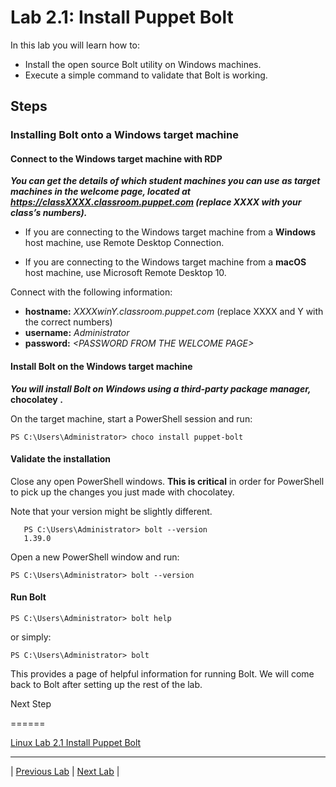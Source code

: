# Lab 2.1: Install Puppet Bolt

In this lab you will learn how to:

* Install the open source Bolt utility on Windows machines.
* Execute a simple command to validate that Bolt is working.

## Steps

### Installing Bolt onto a **Windows** target machine

#### Connect to the Windows target machine with RDP

**_You can get the details of which student machines you can use as target machines in the welcome page, located at <https://classXXXX.classroom.puppet.com> (replace XXXX with your class’s numbers)._**

* If you are connecting to the Windows target machine from a **Windows** host machine, use Remote Desktop Connection.

* If you are connecting to the Windows target machine from a **macOS** host machine, use Microsoft Remote Desktop 10.

Connect with the following information:

* **hostname:** *XXXXwinY.classroom.puppet.com* (replace XXXX and Y with the correct numbers)
* **username:** *Administrator*
* **password:** *\<PASSWORD FROM THE WELCOME PAGE>*

#### Install Bolt on the Windows target machine

**_You will install Bolt on Windows using a third-party package manager,_** **chocolatey** **_._**

On the target machine, start a PowerShell session and run:

```PS C:\Users\Administrator> choco install puppet-bolt```

#### Validate the installation

Close any open PowerShell windows. **This is critical** in order for PowerShell to pick up the changes you just made with chocolatey.

Note that your version might be slightly different.

```plaintext
   PS C:\Users\Administrator> bolt --version
   1.39.0
```

Open a new PowerShell window and run:

```PS C:\Users\Administrator> bolt --version```

#### Run Bolt

```PS C:\Users\Administrator> bolt help```

or simply:

```PS C:\Users\Administrator> bolt```

This provides a page of helpful information for running Bolt. We will come back to Bolt after setting up the rest of the lab.

Next Step

======

[Linux Lab 2.1 Install Puppet Bolt](../../Linux/lab-02.1-Install-Puppet-Bolt)

---

|  [Previous Lab](../lab-01.1-Puppet-product-overview)  |  [Next Lab](../lab-02.2-Running-Bolt-Commands)  |
